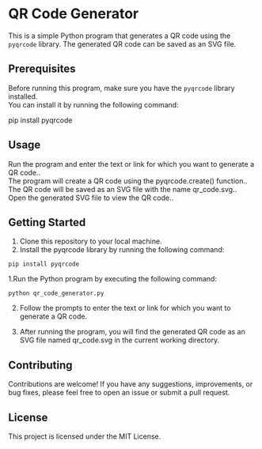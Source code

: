 # QR Code Generator

This is a simple Python program that generates a QR code using the `pyqrcode` library. The generated QR code can be saved as an SVG file.

## Prerequisites

Before running this program, make sure you have the `pyqrcode` library installed.<br>
 You can install it by running the following command:

<!-- ```shell -->
pip install pyqrcode

##  Usage
Run the program and enter the text or link for which you want to generate a QR code..<br>
The program will create a QR code using the pyqrcode.create() function..<br>
The QR code will be saved as an SVG file with the name qr_code.svg..<br>
Open the generated SVG file to view the QR code..<br>


## Getting Started
1. Clone this repository to your local machine.
2. Install the pyqrcode library by running the following command:

```pip install pyqrcode```

1.Run the Python program by executing the following command:

```python qr_code_generator.py```

2. Follow the prompts to enter the text or link for which you want to generate a QR code.
   
3. After running the program, you will find the generated QR code as an SVG file named qr_code.svg in the current working directory.

## Contributing
Contributions are welcome! If you have any suggestions, improvements, or bug fixes, please feel free to open an issue or submit a pull request.

## License
This project is licensed under the MIT License.


